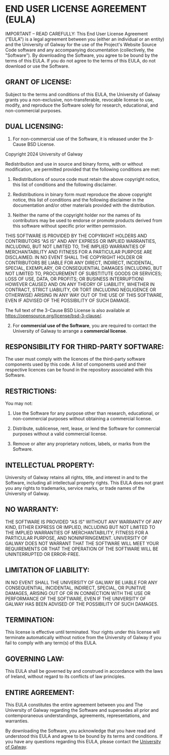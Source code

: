 # END USER LICENSE AGREEMENT (EULA)

IMPORTANT – READ CAREFULLY: This End User License Agreement ("EULA") is a legal agreement between you 
(either an individual or an entity) and the University of Galway for the use of 
the Project's Website Source Code software and any accompanying documentation (collectively, the "Software"). 
By downloading the Software, you agree to be bound by the terms of this EULA. If you do not agree to 
the terms of this EULA, do not download or use the Software.

## GRANT OF LICENSE:
Subject to the terms and conditions of this EULA, the University of Galway grants you a non-exclusive, 
non-transferable, revocable license to use, modify, and reproduce the Software solely for research, 
educational, and non-commercial purposes.

## DUAL LICENSING:
1. For non-commercial use of the Software, it is released under the 3-Cause BSD License.

Copyright 2024 University of Galway

Redistribution and use in source and binary forms, with or without modification, are permitted provided that the
following conditions are met:

1. Redistributions of source code must retain the above copyright notice, this list of conditions and the following
   disclaimer.

2. Redistributions in binary form must reproduce the above copyright notice, this list of conditions and the following
   disclaimer in the documentation and/or other materials provided with the distribution.

3. Neither the name of the copyright holder nor the names of its contributors may be used to endorse or promote products
   derived from this software without specific prior written permission.

THIS SOFTWARE IS PROVIDED BY THE COPYRIGHT HOLDERS AND CONTRIBUTORS “AS IS” AND ANY EXPRESS OR IMPLIED WARRANTIES,
INCLUDING, BUT NOT LIMITED TO, THE IMPLIED WARRANTIES OF MERCHANTABILITY AND FITNESS FOR A PARTICULAR PURPOSE ARE
DISCLAIMED. IN NO EVENT SHALL THE COPYRIGHT HOLDER OR CONTRIBUTORS BE LIABLE FOR ANY DIRECT, INDIRECT, INCIDENTAL,
SPECIAL, EXEMPLARY, OR CONSEQUENTIAL DAMAGES (INCLUDING, BUT NOT LIMITED TO, PROCUREMENT OF SUBSTITUTE GOODS OR
SERVICES; LOSS OF USE, DATA, OR PROFITS; OR BUSINESS INTERRUPTION) HOWEVER CAUSED AND ON ANY THEORY OF LIABILITY,
WHETHER IN CONTRACT, STRICT LIABILITY, OR TORT (INCLUDING NEGLIGENCE OR OTHERWISE) ARISING IN ANY WAY OUT OF THE USE OF
THIS SOFTWARE, EVEN IF ADVISED OF THE POSSIBILITY OF SUCH DAMAGE.

The full text of the 3-Cause BSD License is also available at https://opensource.org/license/bsd-3-clause/.

2.  For **commercial use of the Software**, you are required to contact the University of Galway to 
arrange a **commercial license**.

## RESPONSIBILITY FOR THIRD-PARTY SOFTWARE:
The user must comply with the licences of the third-party 
software components used by this code. 
A list of components used and their respective licences can be found in the repository associated with this Software.

## RESTRICTIONS:
You may not:
1. Use the Software for any purpose other than research, educational, or non-commercial purposes without obtaining a commercial license.

2. Distribute, sublicense, rent, lease, or lend the Software for commercial purposes without a valid commercial license.
3. Remove or alter any proprietary notices, labels, or marks from the Software.

## INTELLECTUAL PROPERTY:
University of Galway retains all rights, title, and interest in and to the Software, including all intellectual property rights. This EULA does not grant you any rights to trademarks, service marks, or trade names of the University of Galway.

## NO WARRANTY:
THE SOFTWARE IS PROVIDED "AS IS" WITHOUT ANY WARRANTY OF ANY KIND, EITHER EXPRESS OR IMPLIED, INCLUDING BUT NOT LIMITED TO THE IMPLIED WARRANTIES OF MERCHANTABILITY, FITNESS FOR A PARTICULAR PURPOSE, AND NONINFRINGEMENT. UNIVERSITY OF GALWAY DOES NOT WARRANT THAT THE SOFTWARE WILL MEET YOUR REQUIREMENTS OR THAT THE OPERATION OF THE SOFTWARE WILL BE UNINTERRUPTED OR ERROR-FREE.

## LIMITATION OF LIABILITY:
IN NO EVENT SHALL THE UNIVERSITY OF GALWAY BE LIABLE FOR ANY CONSEQUENTIAL, INCIDENTAL, INDIRECT, SPECIAL, OR PUNITIVE DAMAGES, ARISING OUT OF OR IN CONNECTION WITH THE USE OR PERFORMANCE OF THE SOFTWARE, EVEN IF THE UNIVERSITY OF GALWAY HAS BEEN ADVISED OF THE POSSIBILITY OF SUCH DAMAGES.

## TERMINATION:
This license is effective until terminated. Your rights under this license will terminate automatically without notice from the University of Galway if you fail to comply with any term(s) of this EULA.

## GOVERNING LAW:
This EULA shall be governed by and construed in accordance with the laws of Ireland, without regard to its conflicts of law principles.

## ENTIRE AGREEMENT:
This EULA constitutes the entire agreement between you and The University of Galway regarding the Software and supersedes all prior and contemporaneous understandings, agreements, representations, and warranties.


By downloading the Software, you acknowledge that you have read and understood this EULA and agree to be bound by its terms and conditions. If you have any questions regarding this EULA, please contact the [University of Galway](https://www.universityofgalway.ie/).

